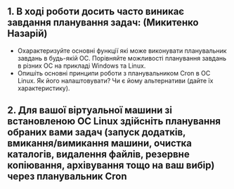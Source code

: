 ## 1. В ході роботи досить часто виникає завдання планування задач: (Микитенко Назарій)
- Охарактеризуйте основні функції які може виконувати планувальник завдань в будь-якій ОС. Порівняйте можливості планування завдань в різних ОС на прикладі Windows та Linux.
- Опишіть основні принципи роботи з планувальником Cron в ОС Linux. Як його налаштовувати? Чи є йому альтернативи (дайте їх характеристику).

## 2. Для вашої віртуальної машини зі встановленою ОС Linux здійсніть планування обраних вами задач (запуск додатків, вмикання/вимикання машини, очистка каталогів, видалення файлів, резервне копіювання, архівування тощо на ваш вибір) через планувальник Cron
